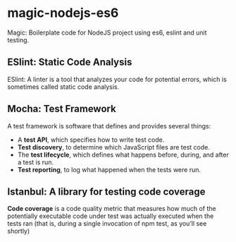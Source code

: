 # magic-nodejs-es6
Magic: Boilerplate code for NodeJS project using es6, eslint and unit testing.

## ESlint: Static Code Analysis
ESlint: A linter is a tool that analyzes your code for potential errors, which is sometimes called static code analysis.

## Mocha: Test Framework
A test framework is software that defines and provides several things:

- A **test API**, which specifies how to write test code.
- **Test discovery**, to determine which JavaScript files are test code.
- The **test lifecycle**, which defines what happens before, during, and after a test is run.
- **Test reporting**, to log what happened when the tests were run.

## Istanbul: A library for testing code coverage
**Code coverage** is a code quality metric that measures how much of the potentially executable code under test was actually executed when the tests ran (that is, during a single invocation of npm test, as you’ll see shortly)